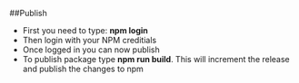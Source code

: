 
##Publish

- First you need to type: **npm login**
- Then login with your NPM creditials
- Once logged in you can now publish
- To publish package type **npm run build**. This will increment the release and publish the changes to npm
